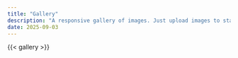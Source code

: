 ```yaml
---
title: "Gallery"
description: "A responsive gallery of images. Just upload images to static/gallery/images and they will appear here."
date: 2025-09-03
---
```


{{< gallery >}}

